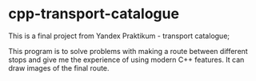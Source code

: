 # cpp-transport-catalogue
This is a final project from Yandex Praktikum - transport catalogue;

This program is to solve problems with making a route between different stops and give me the experience of using modern C++ features. It can draw images of the final route.

